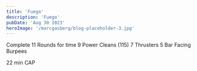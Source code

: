```yaml
---
title: 'Fuego'
description: 'Fuego'
pubDate: 'Aug 30 2023'
heroImage: '/marcgasberg/blog-placeholder-3.jpg'
---
```

Complete 11 Rounds for time
9 Power Cleans (115)
7 Thrusters 
5 Bar Facing Burpees

22 min CAP
